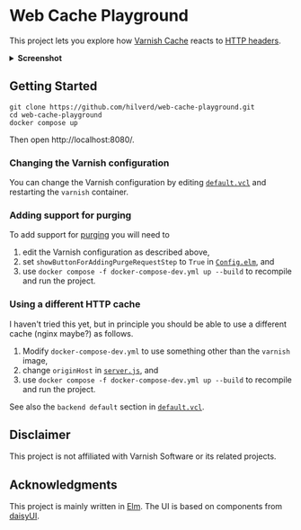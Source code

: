 # Web Cache Playground

This project lets you explore how [Varnish Cache](https://varnish-cache.org/) reacts to [HTTP headers](https://developer.mozilla.org/en-US/docs/Web/HTTP/Caching).

<details>
  <summary><strong>Screenshot</strong></summary>

  <p align="center">
    <img alt="Screenshot of the web user interface" src="https://raw.githubusercontent.com/hilverd/web-cache-playground/refs/heads/main/img/web-cache-playground-screenshot.jpg">
  </p>
</details>

## Getting Started

```
git clone https://github.com/hilverd/web-cache-playground.git
cd web-cache-playground
docker compose up
```

Then open http://localhost:8080/.

### Changing the Varnish configuration

You can change the Varnish configuration by editing [`default.vcl`](default.vcl) and restarting the `varnish` container.

### Adding support for purging

To add support for [purging](https://www.varnish-software.com/developers/tutorials/purge/) you will need to

1. edit the Varnish configuration as described above,
2. set `showButtonForAddingPurgeRequestStep` to `True` in [`Config.elm`](origin/frontend/src/Data/Config.elm), and
3. use `docker compose -f docker-compose-dev.yml up --build` to recompile and run the project.

### Using a different HTTP cache

I haven't tried this yet, but in principle you should be able to use a different cache (nginx maybe?) as follows.

1. Modify `docker-compose-dev.yml` to use something other than the `varnish` image,
2. change `originHost` in [`server.js`](origin/server.js), and
3. use `docker compose -f docker-compose-dev.yml up --build` to recompile and run the project.

See also the `backend default` section in [`default.vcl`](default.vcl).

## Disclaimer

This project is not affiliated with Varnish Software or its related projects.

## Acknowledgments

This project is mainly written in [Elm](https://elm-lang.org/). The UI is based on components from [daisyUI](https://daisyui.com/).
